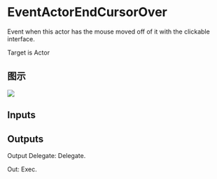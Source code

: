 # EventActorEndCursorOver

Event when this actor has the mouse moved off of it with the clickable interface.

Target is Actor

## 图示

![]($-20221218-17451923.png)

## Inputs

## Outputs

Output Delegate: Delegate.

Out: Exec.

